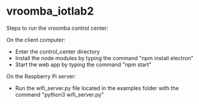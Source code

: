 # vroomba_iotlab2

Steps to run the vroomba control center:

On the client computer:
- Enter the control_center directory
- Install the node modules by typing the command "npm install electron"
- Start the web app by typing the command "npm start"

On the Raspberry Pi server:
- Run the wifi_server.py file located in the examples folder with the command "python3 wifi_server.py"
